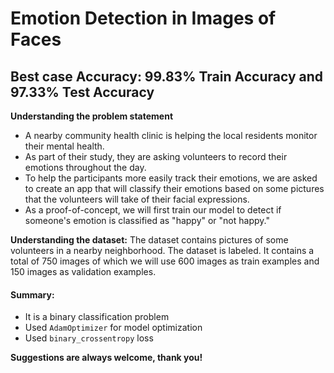 # Emotion Detection in Images of Faces
## Best case Accuracy: 99.83% Train Accuracy and 97.33% Test Accuracy

**Understanding the problem statement**
- A nearby community health clinic is helping the local residents monitor their mental health.  
- As part of their study, they are asking volunteers to record their emotions throughout the day.
- To help the participants more easily track their emotions, we are asked to create an app that will classify their emotions based on some pictures that the volunteers will take of their facial expressions.
- As a proof-of-concept, we will first train our model to detect if someone's emotion is classified as "happy" or "not happy."

**Understanding the dataset:**
The dataset contains pictures of some volunteers in a nearby neighborhood. The dataset is labeled. It contains a total of 750 images of which we will use 600 images as train examples and 150 images as validation examples.

#### Summary:
- It is a binary classification problem
- Used `AdamOptimizer` for model optimization
- Used `binary_crossentropy` loss


**Suggestions are always welcome, thank you!**
